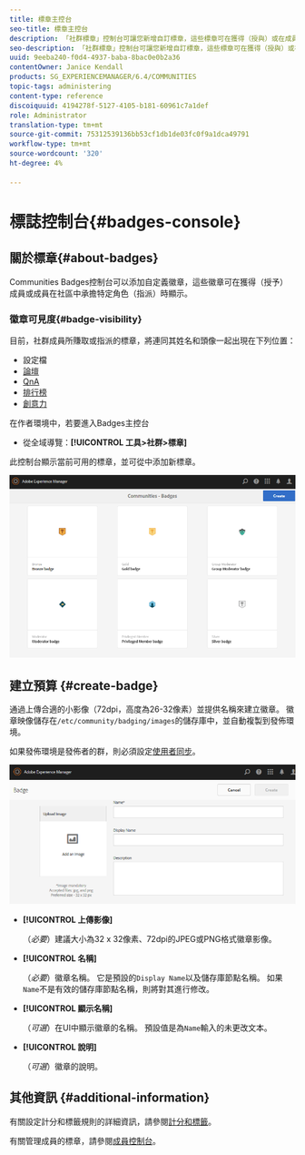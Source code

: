 ```yaml
---
title: 標章主控台
seo-title: 標章主控台
description: 「社群標章」控制台可讓您新增自訂標章，這些標章可在獲得（授與）或在成員擔任社群中特定角色（指派）時顯示給成員
seo-description: 「社群標章」控制台可讓您新增自訂標章，這些標章可在獲得（授與）或在成員擔任社群中特定角色（指派）時顯示給成員
uuid: 9eeba240-f0d4-4937-baba-8bac0e0b2a36
contentOwner: Janice Kendall
products: SG_EXPERIENCEMANAGER/6.4/COMMUNITIES
topic-tags: administering
content-type: reference
discoiquuid: 4194278f-5127-4105-b181-60961c7a1def
role: Administrator
translation-type: tm+mt
source-git-commit: 75312539136bb53cf1db1de03fc0f9a1dca49791
workflow-type: tm+mt
source-wordcount: '320'
ht-degree: 4%

---
```



# 標誌控制台{#badges-console}

## 關於標章{#about-badges}

Communities Badges控制台可以添加自定義徽章，這些徽章可在獲得（授予）成員或成員在社區中承擔特定角色（指派）時顯示。

### 徽章可見度{#badge-visibility}

目前，社群成員所賺取或指派的標章，將連同其姓名和頭像一起出現在下列位置：

* 設定檔
* [論壇](forum.md)
* [QnA](working-with-qna.md)
* [排行榜](enabling-leaderboard.md)
* [創意力](ideation-feature.md)

在作者環境中，若要進入Badges主控台

* 從全域導覽：**[!UICONTROL 工具>社群>標章]**

此控制台顯示當前可用的標章，並可從中添加新標章。

![chlimage_1-242](assets/chlimage_1-242.png)

## 建立預算 {#create-badge}

通過上傳合適的小影像（72dpi，高度為26-32像素）並提供名稱來建立徽章。 徽章映像儲存在`/etc/community/badging/images`的儲存庫中，並自動複製到發佈環境。

如果發佈環境是發佈者的群，則必須設定[使用者同步](sync.md)。

![chlimage_1-243](assets/chlimage_1-243.png)

* **[!UICONTROL 上傳影像]**

   （*必要*）建議大小為32 x 32像素、72dpi的JPEG或PNG格式徽章影像。

* **[!UICONTROL 名稱]**

   （*必要*）徽章名稱。 它是預設的`Display Name`以及儲存庫節點名稱。 如果`Name`不是有效的儲存庫節點名稱，則將對其進行修改。

* **[!UICONTROL 顯示名稱]**

   （*可選*）在UI中顯示徽章的名稱。 預設值是為`Name`輸入的未更改文本。

* **[!UICONTROL 說明]**

   （*可選*）徽章的說明。

## 其他資訊 {#additional-information}

有關設定計分和標籤規則的詳細資訊，請參閱[計分和標籤](implementing-scoring.md)。

有關管理成員的標章，請參閱[成員控制台](members.md)。
